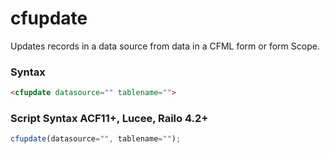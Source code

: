 # cfupdate

Updates records in a data source from data in a CFML form
 or form Scope.

### Syntax

```html
<cfupdate datasource="" tablename="">
```

### Script Syntax ACF11+, Lucee, Railo 4.2+

```javascript
cfupdate(datasource="", tablename="");
```
